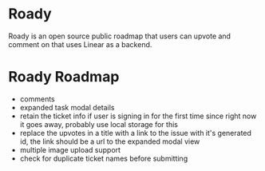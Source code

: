 # Roady

Roady is an open source public roadmap that users can upvote and comment on that uses Linear as a backend.

# Roady Roadmap

- comments
- expanded task modal details
- retain the ticket info if user is signing in for the first time since right now it goes away, probably use local storage for this
- replace the upvotes in a title with a link to the issue with it's generated id, the link should be a url to the expanded modal view
- multiple image upload support
- check for duplicate ticket names before submitting
